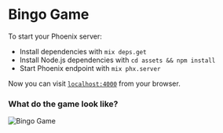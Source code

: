 # Bingo Game

To start your Phoenix server:

  * Install dependencies with `mix deps.get`
  * Install Node.js dependencies with `cd assets && npm install`
  * Start Phoenix endpoint with `mix phx.server`

Now you can visit [`localhost:4000`](http://localhost:4000) from your browser.

### What do the game look like?

![Bingo Game](https://github.com/buurzx/bingo_hall/bingo.gif)
